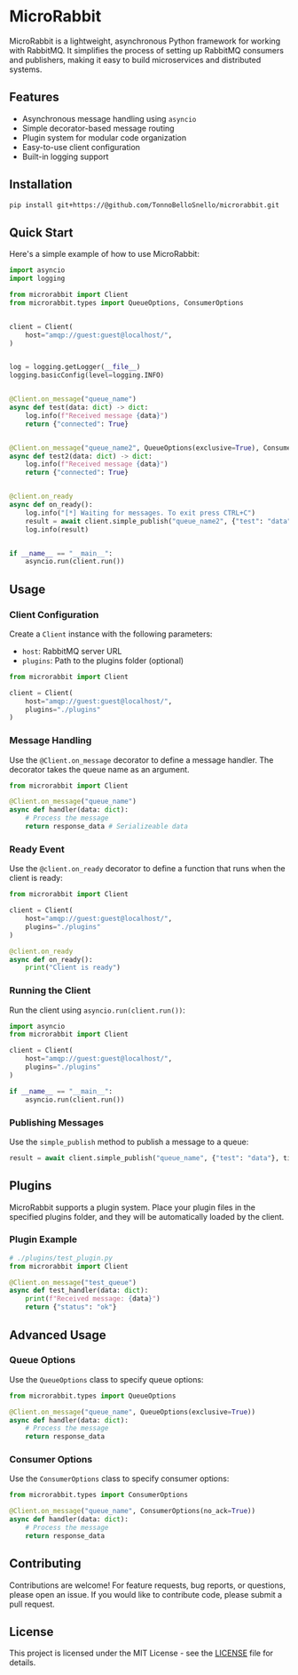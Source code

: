 # MicroRabbit

MicroRabbit is a lightweight, asynchronous Python framework for working with RabbitMQ. It simplifies the process of setting up RabbitMQ consumers and publishers, making it easy to build microservices and distributed systems.

## Features

- Asynchronous message handling using `asyncio`
- Simple decorator-based message routing
- Plugin system for modular code organization
- Easy-to-use client configuration
- Built-in logging support

## Installation

```bash
pip install git+https://@github.com/TonnoBelloSnello/microrabbit.git
```

## Quick Start
Here's a simple example of how to use MicroRabbit:

```python
import asyncio
import logging

from microrabbit import Client
from microrabbit.types import QueueOptions, ConsumerOptions


client = Client(
    host="amqp://guest:guest@localhost/",
)


log = logging.getLogger(__file__)
logging.basicConfig(level=logging.INFO)


@Client.on_message("queue_name")
async def test(data: dict) -> dict:
    log.info(f"Received message {data}")
    return {"connected": True}


@Client.on_message("queue_name2", QueueOptions(exclusive=True), ConsumerOptions(no_ack=True))
async def test2(data: dict) -> dict:
    log.info(f"Received message {data}")
    return {"connected": True}


@client.on_ready
async def on_ready():
    log.info("[*] Waiting for messages. To exit press CTRL+C")
    result = await client.simple_publish("queue_name2", {"test": "data"}, timeout=2, decode=True)
    log.info(result)


if __name__ == "__main__":
    asyncio.run(client.run())

```

## Usage
### Client Configuration
Create a `Client` instance with the following parameters:

- `host`: RabbitMQ server URL
- `plugins`: Path to the plugins folder (optional)
```python
from microrabbit import Client

client = Client(
    host="amqp://guest:guest@localhost/",
    plugins="./plugins"
)

```

### Message Handling
Use the `@Client.on_message` decorator to define a message handler. The decorator takes the queue name as an argument.
```python
from microrabbit import Client

@Client.on_message("queue_name")
async def handler(data: dict):
    # Process the message
    return response_data # Serializeable data

```


### Ready Event
Use the `@client.on_ready` decorator to define a function that runs when the client is ready:
```python
from microrabbit import Client

client = Client(
    host="amqp://guest:guest@localhost/",
    plugins="./plugins"
)

@client.on_ready
async def on_ready():
    print("Client is ready")

```

### Running the Client
Run the client using `asyncio.run(client.run())`:
```python
import asyncio
from microrabbit import Client

client = Client(
    host="amqp://guest:guest@localhost/",
    plugins="./plugins"
)

if __name__ == "__main__":
    asyncio.run(client.run())

```

### Publishing Messages
Use the `simple_publish` method to publish a message to a queue:
```python
result = await client.simple_publish("queue_name", {"test": "data"}, timeout=2, decode=True)
```

## Plugins
MicroRabbit supports a plugin system. 
Place your plugin files in the specified plugins folder, and they will be automatically 
loaded by the client.

### Plugin Example
```python
# ./plugins/test_plugin.py
from microrabbit import Client

@Client.on_message("test_queue")
async def test_handler(data: dict):
    print(f"Received message: {data}")
    return {"status": "ok"}

```

## Advanced Usage
### Queue Options
Use the `QueueOptions` class to specify queue options:
```python
from microrabbit.types import QueueOptions

@Client.on_message("queue_name", QueueOptions(exclusive=True))
async def handler(data: dict):
    # Process the message
    return response_data

```

### Consumer Options
Use the `ConsumerOptions` class to specify consumer options:
```python
from microrabbit.types import ConsumerOptions

@Client.on_message("queue_name", ConsumerOptions(no_ack=True))
async def handler(data: dict):
    # Process the message
    return response_data

```


## Contributing
Contributions are welcome! For feature requests, bug reports, or questions, please open an issue. 
If you would like to contribute code, please submit a pull request.

## License
This project is licensed under the MIT License - see the [LICENSE](LICENSE) file for details.